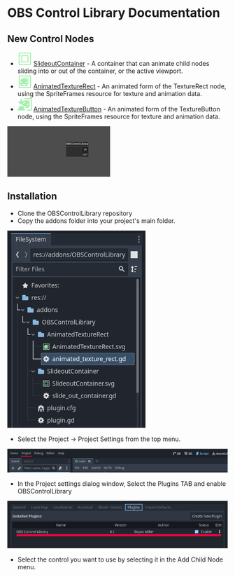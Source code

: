 # OBS Control Library Documentation

## New Control Nodes

* ![SlideoutContainer icon](../addons/OBSControlLibrary/SlideoutContainer/SlideoutContainer.svg "SlideoutContainer icon") [SlideoutContainer](./SlideoutContainer/slideout_container.md) - A container that can animate child nodes sliding into or out of the container, or the active viewport.
* ![AnimatedTextureRect icon](../addons/OBSControlLibrary/AnimatedTextureRect/AnimatedTextureRect.svg "AnimatedTextureRect icon") [AnimatedTextureRect](./AnimatedTextureRect/animated_texture_rect.md) - An animated form of the TextureRect node, using the SpriteFrames resource for texture and animation data.
* ![AnimatedTextureButton icon](../addons/OBSControlLibrary/AnimatedTextureButton/AnimatedTextureButton.svg "AnimatedTextureButton icon") [AnimatedTextureButton](./AnimatedTextureButton/animated_texture_button.md) - An animated form of the TextureButton node, using the SpriteFrames resource for texture and animation data.

![Demo of Slideout Container and AnimatedTextureRect](./imgs/demo_slideout_container_and_animated_texture_rect.gif  "Demo of Slideout Container and AnimatedTextureRect")

## Installation

* Clone the OBSControlLibrary repository
* Copy the addons folder into your project's main folder.

![Addon in project folder](./imgs/addon_in_resource_folder.png  "Addon in project folder")

* Select the Project -> Project Settings from the top menu.

![Select Project Settings](./imgs/select_projects.png  "Select Project Settings")

* In the Project settings dialog window, Select the Plugins TAB and enable OBSControlLibrary

![Enable addon](./imgs/enable_addon.png  "Enable addon")

* Select the control you want to use by selecting it in the Add Child Node menu.